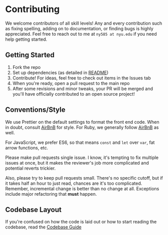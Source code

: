 # Contributing

We welcome contributors of all skill levels! Any and every
contribution such as fixing spelling, adding on to documentation, or
finding bugs is highly appreciated. Feel free to reach out to me at
`ny585 at nyu.edu` if you need help getting started. 

## Getting Started


1. Fork the repo
2. Set up dependencies (as detailed in [README](/README.md))
3. Contribute! For ideas, feel free to check out items in the Issues
   tab
4. When you're ready, open a pull request to the main repo
5. After some revisions and minor tweaks, your PR will be merged and
   you'll have officially contributed to an open source project!
   
## Conventions/Style

We use Prettier on the default settings to format the front end
code. When in doubt, consult
[AirBnB](https://github.com/airbnb/javascript) for style. For Ruby, we
generally follow [AirBnB](https://github.com/airbnb/ruby) as well.

For JavaScript, we prefer ES6, so that means `const` and `let` over
`var`, fat arrow functions, etc.

Please make pull requests single issue. I know, it's tempting to fix
multiple issues at once, but it makes the reviewer's job more
complicated and potential reverts trickier.

Also, please try to keep pull requests small. There's no specific
cutoff, but if it takes half an hour to just read, chances are it's
too complicated. Remember, incremental change is better than no change
at all. Exceptions include major refactoring that **must** happen.


## Codebase Layout

If you're confused on how the code is laid out or how to start reading
the codebase, read the [Codebase Guide](/CODEBASE_GUIDE.md)
